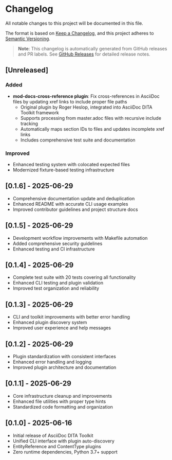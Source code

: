 # Changelog

All notable changes to this project will be documented in this file.

The format is based on [Keep a Changelog](https://keepachangelog.com/en/1.0.0/),
and this project adheres to [Semantic Versioning](https://semver.org/spec/v2.0.0.html).

> **Note**: This changelog is automatically generated from GitHub releases and PR labels.
> See [GitHub Releases](https://github.com/rolfedh/asciidoc-dita-toolkit/releases) for detailed release notes.

## [Unreleased]

### Added
- **mod-docs-cross-reference plugin**: Fix cross-references in AsciiDoc files by updating xref links to include proper file paths
  - Original plugin by Roger Heslop, integrated into AsciiDoc DITA Toolkit framework
  - Supports processing from master.adoc files with recursive include tracking
  - Automatically maps section IDs to files and updates incomplete xref links
  - Includes comprehensive test suite and documentation

### Improved
- Enhanced testing system with colocated expected files
- Modernized fixture-based testing infrastructure

## [0.1.6] - 2025-06-29

- Comprehensive documentation update and deduplication
- Enhanced README with accurate CLI usage examples
- Improved contributor guidelines and project structure docs

## [0.1.5] - 2025-06-29

- Development workflow improvements with Makefile automation
- Added comprehensive security guidelines
- Enhanced testing and CI infrastructure

## [0.1.4] - 2025-06-29

- Complete test suite with 20 tests covering all functionality
- Enhanced CLI testing and plugin validation
- Improved test organization and reliability

## [0.1.3] - 2025-06-29

- CLI and toolkit improvements with better error handling
- Enhanced plugin discovery system
- Improved user experience and help messages

## [0.1.2] - 2025-06-29

- Plugin standardization with consistent interfaces
- Enhanced error handling and logging
- Improved plugin architecture and documentation

## [0.1.1] - 2025-06-29

- Core infrastructure cleanup and improvements
- Enhanced file utilities with proper type hints
- Standardized code formatting and organization

## [0.1.0] - 2025-06-16

- Initial release of AsciiDoc DITA Toolkit
- Unified CLI interface with plugin auto-discovery
- EntityReference and ContentType plugins
- Zero runtime dependencies, Python 3.7+ support
